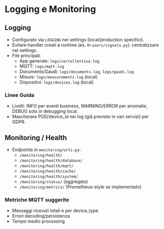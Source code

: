 # Logging e Monitoring

## Logging
- Configurato via `LOGGING` nei settings (local/production specifici).
- Evitare handler creati a runtime (es. in `users/signals.py`): centralizzare nei settings.
- File principali:
  - App generale: `logs/cercollettiva.log`
  - MQTT: `logs/mqtt.log`
  - Documents/Gaudi: `logs/documents.log`, `logs/gaudi.log`
  - Misure: `logs/measurements.log` (local)
  - Dispositivi: `logs/devices.log` (local)

### Linee Guida
- Livelli: INFO per eventi business, WARNING/ERROR per anomalie; DEBUG solo in debugging local.
- Mascherare POD/device_id nei log (già previsto in vari servizi) per GDPR.

## Monitoring / Health
- Endpoints in `monitoring/urls.py`:
  - `/monitoring/health/`
  - `/monitoring/health/database/`
  - `/monitoring/health/mqtt/`
  - `/monitoring/health/cache/`
  - `/monitoring/health/system/`
  - `/monitoring/status/` (aggregato)
  - `/monitoring/metrics/` (Prometheus-style se implementato)

### Metriche MQTT suggerite
- Messaggi ricevuti totali e per device_type
- Errori decoding/persistenza
- Tempo medio processing
